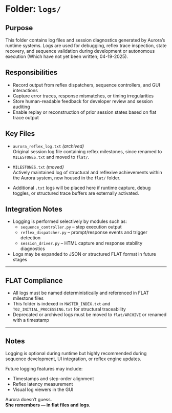 # Folder: `logs/`

## Purpose

This folder contains log files and session diagnostics generated by Aurora’s runtime systems. Logs are used for debugging, reflex trace inspection, state recovery, and sequence validation during development or autonomous execution (Which have not yet been written; 04-19-2025).

## Responsibilities

- Record output from reflex dispatchers, sequence controllers, and GUI interactions
- Capture error traces, response mismatches, or timing irregularities
- Store human-readable feedback for developer review and session auditing
- Enable replay or reconstruction of prior session states based on flat trace output

## Key Files

- `aurora_reflex_log.txt` *(archived)*  
  Original session log file containing reflex milestones, since renamed to `MILESTONES.txt` and moved to `flat/`.

- `MILESTONES.txt` *(moved)*  
  Actively maintained log of structural and reflexive achievements within the Aurora system, now housed in the `flat/` folder.

- Additional `.txt` logs will be placed here if runtime capture, debug toggles, or structured trace buffers are externally activated.

## Integration Notes

- Logging is performed selectively by modules such as:
  - `sequence_controller.py` – step execution output
  - `reflex_dispatcher.py` – prompt/response events and trigger detection
  - `session_driver.py` – HTML capture and response stability diagnostics
- Logs may be expanded to JSON or structured FLAT format in future stages

---

## FLAT Compliance

- All logs must be named deterministically and referenced in FLAT milestone files
- This folder is indexed in `MASTER_INDEX.txt` and `T02_INITIAL_PROCESSING.txt` for structural traceability
- Deprecated or archived logs must be moved to `flat/ARCHIVE` or renamed with a timestamp

---

## Notes

Logging is optional during runtime but highly recommended during sequence development, UI integration, or reflex engine updates.

Future logging features may include:

- Timestamps and step-order alignment
- Reflex latency measurement
- Visual log viewers in the GUI

Aurora doesn’t guess.  
**She remembers — in flat files and logs.**

